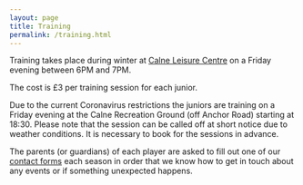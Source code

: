```yaml
---
layout: page
title: Training
permalink: /training.html
---
```


Training takes place during winter at [Calne Leisure Centre](http://www.wiltshire.gov.uk/leisure-calne) on a Friday evening between 6PM and 7PM.

The cost is £3 per training session for each junior.

Due to the current Coronavirus restrictions the juniors are training on a Friday evening at the Calne Recreation Ground (off Anchor Road) starting at 18:30. Please note that the session can be called off at short notice due to weather conditions. It is necessary to book for the sessions in advance.

The parents (or guardians) of each player are asked to fill out one of our [contact forms](https://calnecomets.co.uk/wp-content/uploads/2019/12/Junior-Contact-Information-2019.pdf) each season in order that we know how to get in touch about any events or if something unexpected happens.
